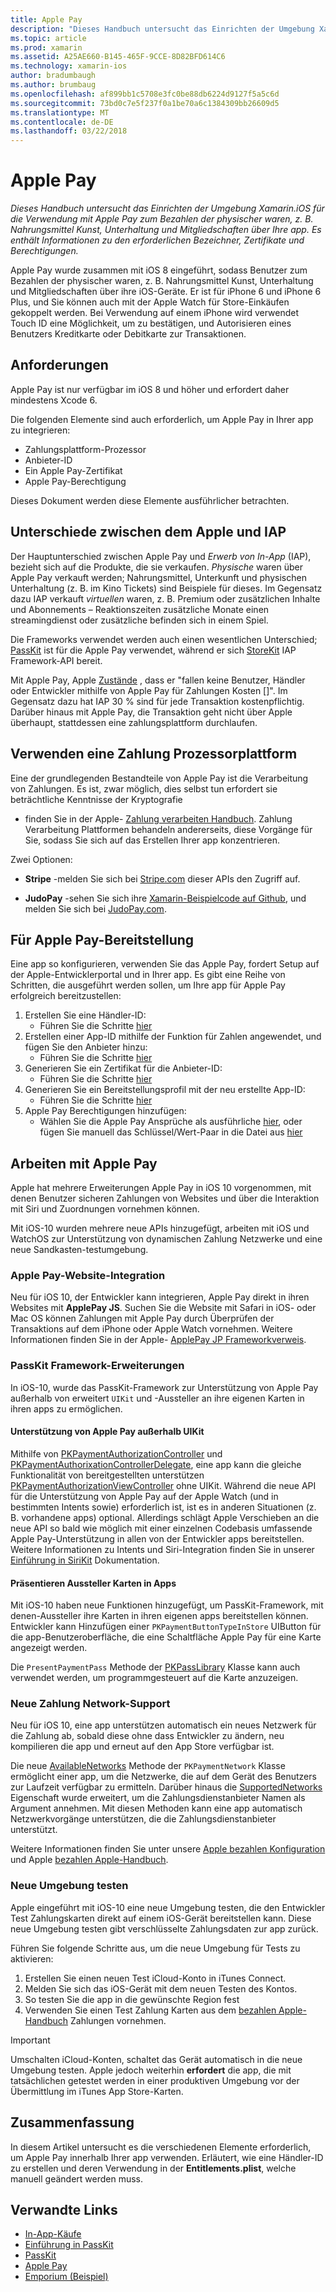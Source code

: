 ```yaml
---
title: Apple Pay
description: "Dieses Handbuch untersucht das Einrichten der Umgebung Xamarin.iOS für die Verwendung mit Apple Pay zum Bezahlen der physischer waren, z. B. Nahrungsmittel Kunst, Unterhaltung und Mitgliedschaften über Ihre app. Es enthält Informationen zu den erforderlichen Bezeichner, Zertifikate und Berechtigungen."
ms.topic: article
ms.prod: xamarin
ms.assetid: A25AE660-B145-465F-9CCE-8D82BFD614C6
ms.technology: xamarin-ios
author: bradumbaugh
ms.author: brumbaug
ms.openlocfilehash: af899bb1c5708e3fc0be88db6224d9127f5a5c6d
ms.sourcegitcommit: 73bd0c7e5f237f0a1be70a6c1384309bb26609d5
ms.translationtype: MT
ms.contentlocale: de-DE
ms.lasthandoff: 03/22/2018
---
```

# <a name="apple-pay"></a>Apple Pay

_Dieses Handbuch untersucht das Einrichten der Umgebung Xamarin.iOS für die Verwendung mit Apple Pay zum Bezahlen der physischer waren, z. B. Nahrungsmittel Kunst, Unterhaltung und Mitgliedschaften über Ihre app. Es enthält Informationen zu den erforderlichen Bezeichner, Zertifikate und Berechtigungen._


Apple Pay wurde zusammen mit iOS 8 eingeführt, sodass Benutzer zum Bezahlen der physischer waren, z. B. Nahrungsmittel Kunst, Unterhaltung und Mitgliedschaften über ihre iOS-Geräte. Er ist für iPhone 6 und iPhone 6 Plus, und Sie können auch mit der Apple Watch für Store-Einkäufen gekoppelt werden. Bei Verwendung auf einem iPhone wird verwendet Touch ID eine Möglichkeit, um zu bestätigen, und Autorisieren eines Benutzers Kreditkarte oder Debitkarte zur Transaktionen.


## <a name="requirements"></a>Anforderungen

Apple Pay ist nur verfügbar im iOS 8 und höher und erfordert daher mindestens Xcode 6.

Die folgenden Elemente sind auch erforderlich, um Apple Pay in Ihrer app zu integrieren:

 - Zahlungsplattform-Prozessor
 - Anbieter-ID
 - Ein Apple Pay-Zertifikat
 - Apple Pay-Berechtigung

Dieses Dokument werden diese Elemente ausführlicher betrachten.

## <a name="differences-between-apple-pay-and-iap"></a>Unterschiede zwischen dem Apple und IAP

Der Hauptunterschied zwischen Apple Pay und *Erwerb von In-App* (IAP), bezieht sich auf die Produkte, die sie verkaufen. *Physische* waren über Apple Pay verkauft werden; Nahrungsmittel, Unterkunft und physischen Unterhaltung (z. B. im Kino Tickets) sind Beispiele für dieses. Im Gegensatz dazu IAP verkauft *virtuellen* waren, z. B. Premium oder zusätzlichen Inhalte und Abonnements – Reaktionszeiten zusätzliche Monate einen streamingdienst oder zusätzliche befinden sich in einem Spiel.

Die Frameworks verwendet werden auch einen wesentlichen Unterschied; [PassKit](https://developer.apple.com/library/ios/documentation/PassKit/Reference/PKPaymentAuthorizationViewController_Ref/) ist für die Apple Pay verwendet, während er sich [StoreKit](https://developer.apple.com/library/ios/documentation/PassKit/Reference/PKPaymentAuthorizationViewController_Ref/) IAP Framework-API bereit.

Mit Apple Pay, Apple [Zustände](https://developer.apple.com/apple-pay/Getting-Started-with-Apple-Pay.pdf) , dass er "fallen keine Benutzer, Händler oder Entwickler mithilfe von Apple Pay für Zahlungen Kosten []". Im Gegensatz dazu hat IAP 30 % sind für jede Transaktion kostenpflichtig. Darüber hinaus mit Apple Pay, die Transaktion geht nicht über Apple überhaupt, stattdessen eine zahlungsplattform durchlaufen.


## <a name="using-a-payment-processor-platform"></a>Verwenden eine Zahlung Prozessorplattform

Eine der grundlegenden Bestandteile von Apple Pay ist die Verarbeitung von Zahlungen. Es ist, zwar möglich, dies selbst tun erfordert sie beträchtliche Kenntnisse der Kryptografie
- finden Sie in der Apple- [Zahlung verarbeiten Handbuch](https://developer.apple.com/library/ios/ApplePay_Guide/ProcessPayment.html).
Zahlung Verarbeitung Plattformen behandeln andererseits, diese Vorgänge für Sie, sodass Sie sich auf das Erstellen Ihrer app konzentrieren.

Zwei Optionen:

- **Stripe** -melden Sie sich bei [Stripe.com](https://stripe.com/) dieser APIs den Zugriff auf.

- **JudoPay** -sehen Sie sich ihre [Xamarin-Beispielcode auf Github](https://github.com/Judopay/Xamarin-Sample-App), und melden Sie sich bei [JudoPay.com](https://www.judopay.com/).


## <a name="provisioning-for-apple-pay"></a>Für Apple Pay-Bereitstellung

Eine app so konfigurieren, verwenden Sie das Apple Pay, fordert Setup auf der Apple-Entwicklerportal und in Ihrer app. Es gibt eine Reihe von Schritten, die ausgeführt werden sollen, um Ihre app für Apple Pay erfolgreich bereitzustellen:

1. Erstellen Sie eine Händler-ID:
    - Führen Sie die Schritte [hier](~/ios/deploy-test/provisioning/capabilities/apple-pay-capabilities.md#merchantid)
2. Erstellen einer App-ID mithilfe der Funktion für Zahlen angewendet, und fügen Sie den Anbieter hinzu:
    - Führen Sie die Schritte [hier](~/ios/deploy-test/provisioning/capabilities/apple-pay-capabilities.md#appid)
3. Generieren Sie ein Zertifikat für die Anbieter-ID:
    - Führen Sie die Schritte [hier](~/ios/deploy-test/provisioning/capabilities/apple-pay-capabilities.md#certificate)
4. Generieren Sie ein Bereitstellungsprofil mit der neu erstellte App-ID:
    - Führen Sie die Schritte [hier](~/ios/get-started/installation/device-provisioning/manual-provisioning.md#provisioning)
5. Apple Pay Berechtigungen hinzufügen:
    - Wählen Sie die Apple Pay Ansprüche als ausführliche [hier](~/ios/deploy-test/provisioning/entitlements.md), oder fügen Sie manuell das Schlüssel/Wert-Paar in die Datei aus [hier](~/ios/deploy-test/provisioning/entitlements.md)


## <a name="working-with-apple-pay"></a>Arbeiten mit Apple Pay

Apple hat mehrere Erweiterungen Apple Pay in iOS 10 vorgenommen, mit denen Benutzer sicheren Zahlungen von Websites und über die Interaktion mit Siri und Zuordnungen vornehmen können.

Mit iOS-10 wurden mehrere neue APIs hinzugefügt, arbeiten mit iOS und WatchOS zur Unterstützung von dynamischen Zahlung Netzwerke und eine neue Sandkasten-testumgebung.


### <a name="apple-pay-website-integration"></a>Apple Pay-Website-Integration

Neu für iOS 10, der Entwickler kann integrieren, Apple Pay direkt in ihren Websites mit **ApplePay JS**. Suchen Sie die Website mit Safari in iOS- oder Mac OS können Zahlungen mit Apple Pay durch Überprüfen der Transaktions auf dem iPhone oder Apple Watch vornehmen. Weitere Informationen finden Sie in der Apple- [ApplePay JP Frameworkverweis](https://developer.apple.com/reference/applepayjs).

### <a name="passkit-framework-enhancements"></a>PassKit Framework-Erweiterungen

In iOS-10, wurde das PassKit-Framework zur Unterstützung von Apple Pay außerhalb von erweitert `UIKit` und -Aussteller an ihre eigenen Karten in ihren apps zu ermöglichen.


#### <a name="supporting-apple-pay-outside-of-uikit"></a>Unterstützung von Apple Pay außerhalb UIKit

Mithilfe von [PKPaymentAuthorizationController](https://developer.apple.com/reference/passkit/pkpaymentauthorizationcontroller) und [PKPaymentAuthorixationControllerDelegate](https://developer.apple.com/reference/passkit/pkpaymentauthorizationcontrollerdelegate), eine app kann die gleiche Funktionalität von bereitgestellten unterstützen [ PKPaymentAuthorizationViewController](https://developer.apple.com/reference/passkit/pkpaymentauthorizationviewcontroller) ohne UIKit. Während die neue API für die Unterstützung von Apple Pay auf der Apple Watch (und in bestimmten Intents sowie) erforderlich ist, ist es in anderen Situationen (z. B. vorhandene apps) optional. Allerdings schlägt Apple Verschieben an die neue API so bald wie möglich mit einer einzelnen Codebasis umfassende Apple Pay-Unterstützung in allen von der Entwickler apps bereitstellen. Weitere Informationen zu Intents und Siri-Integration finden Sie in unserer [Einführung in SiriKit](~/ios/platform/sirikit/index.md) Dokumentation.

#### <a name="presenting-issuer-cards-from-within-apps"></a>Präsentieren Aussteller Karten in Apps

Mit iOS-10 haben neue Funktionen hinzugefügt, um PassKit-Framework, mit denen-Aussteller ihre Karten in ihren eigenen apps bereitstellen können. Entwickler kann Hinzufügen einer `PKPaymentButtonTypeInStore` UIButton für die app-Benutzeroberfläche, die eine Schaltfläche Apple Pay für eine Karte angezeigt werden.

Die `PresentPaymentPass` Methode der [PKPassLibrary](https://developer.apple.com/reference/passkit/pkpasslibrary) Klasse kann auch verwendet werden, um programmgesteuert auf die Karte anzuzeigen.

### <a name="new-payment-network-support"></a>Neue Zahlung Network-Support

Neu für iOS 10, eine app unterstützen automatisch ein neues Netzwerk für die Zahlung ab, sobald diese ohne dass Entwickler zu ändern, neu kompilieren die app und erneut auf den App Store verfügbar ist.

Die neue [AvailableNetworks](https://developer.apple.com/reference/passkit/pkpaymentrequest/1833288-availablenetworks) Methode der `PKPaymentNetwork` Klasse ermöglicht einer app, um die Netzwerke, die auf dem Gerät des Benutzers zur Laufzeit verfügbar zu ermitteln. Darüber hinaus die [SupportedNetworks](https://developer.apple.com/reference/passkit/pkpaymentrequest/1619329-supportednetworks) Eigenschaft wurde erweitert, um die Zahlungsdienstanbieter Namen als Argument annehmen. Mit diesen Methoden kann eine app automatisch Netzwerkvorgänge unterstützen, die die Zahlungsdienstanbieter unterstützt.

Weitere Informationen finden Sie unter unsere [Apple bezahlen Konfiguration](~/ios/platform/apple-pay.md) und Apple [bezahlen Apple-Handbuch](https://developer.apple.com/apple-pay/).

### <a name="new-testing-environment"></a>Neue Umgebung testen

Apple eingeführt mit iOS-10 eine neue Umgebung testen, die den Entwickler Test Zahlungskarten direkt auf einem iOS-Gerät bereitstellen kann. Diese neue Umgebung testen gibt verschlüsselte Zahlungsdaten zur app zurück.

Führen Sie folgende Schritte aus, um die neue Umgebung für Tests zu aktivieren:

1. Erstellen Sie einen neuen Test iCloud-Konto in iTunes Connect.
2. Melden Sie sich das iOS-Gerät mit dem neuen Testen des Kontos.
3. So testen Sie die app in die gewünschte Region fest
4. Verwenden Sie einen Test Zahlung Karten aus dem [bezahlen Apple-Handbuch](https://developer.apple.com/apple-pay/) Zahlungen vornehmen.

> [!IMPORTANT]
> Umschalten iCloud-Konten, schaltet das Gerät automatisch in die neue Umgebung testen. Apple jedoch weiterhin **erfordert** die app, die mit tatsächlichen getestet werden in einer produktiven Umgebung vor der Übermittlung im iTunes App Store-Karten.

## <a name="summary"></a>Zusammenfassung

In diesem Artikel untersucht es die verschiedenen Elemente erforderlich, um Apple Pay innerhalb Ihrer app verwenden. Erläutert, wie eine Händler-ID zu erstellen und deren Verwendung in der **Entitlements.plist**, welche manuell geändert werden muss.


## <a name="related-links"></a>Verwandte Links

- [In-App-Käufe](~/ios/platform/in-app-purchasing/index.md)
- [Einführung in PassKit](~/ios/platform/passkit.md)
- [PassKit](https://developer.apple.com/library/ios/documentation/PassKit/Reference/PKPaymentAuthorizationViewController_Ref/)
- [Apple Pay](https://developer.apple.com/apple-pay/)
- [Emporium (Beispiel)](https://developer.xamarin.com/samples/monotouch/ios9/Emporium/)
